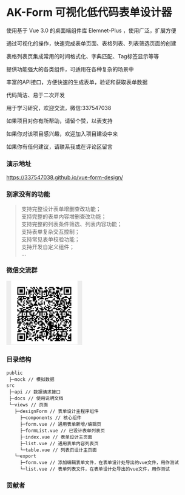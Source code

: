 # AK-Form 可视化低代码表单设计器

使用基于 Vue 3.0 的桌面端组件库 Elemnet-Plus ，使用广泛，扩展方便

通过可视化的操作，快速完成表单页面、表格列表、列表筛选页面的创建

表格列表页集成常用的时间格式化、字典匹配、Tag标签显示等等

提供功能强大的各类组件，可适用在各种复杂的场景中

丰富的API接口，方便快速的生成表单，验证和获取表单数据

代码简洁、易于二次开发

用于学习研究，欢迎交流，微信:337547038

如果项目对你有所帮助，请留个赞，以表支持

如果你对该项目感兴趣，欢迎加入项目建设中来

如果你有任何建议，请联系我或在评论区留言

### 演示地址

https://337547038.github.io/vue-form-design/

### 别家没有的功能

> 支持完整设计表单增删查改功能； <br/>
> 支持完整的表单内容增删查改功能；<br/>
> 支持完整的列表条件筛选、列表内容功能；<br/>
> 支持表单复杂交互控制；<br/>
> 支持常见表单校验功能；<br/>
> 支持开发自定义组件；<br/>
> ...

### 微信交流群

<img src="./qrcode.jpg" width ="200" alt=""/>

### 目录结构

```text
public
 ├─mock // 模拟数据
src
 ├─api // 数据请求接口
 ├─docs // 使用说明文档
 └─views // 页面
   ├─designForm // 表单设计主程序组件
     ├─components // 核心组件
     ├─form.vue // 通用表单新增/编辑页
     ├─formList.vue // 已设计表单列表页
     ├─index.vue // 表单设计主页面
     ├─list.vue // 通用表单内容列表页
     └─table.vue // 列表页设计主页面
   └─export
     ├─form.vue // 添加编辑表单文件，在表单设计处导出的vue文件，用作测试
     └─list.vue // 表单列表文件，在表单设计处导出的vue文件，用作测试
```
### 贡献者

